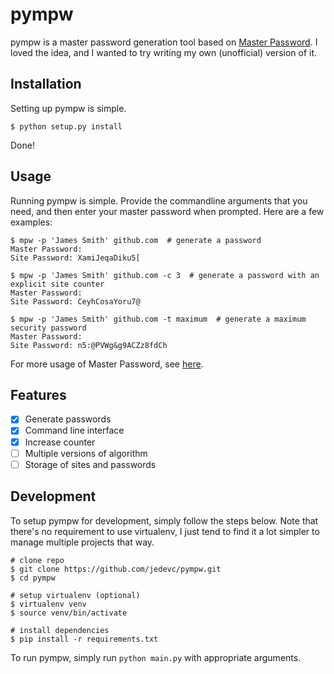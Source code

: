 # pympw

pympw is a master password generation tool based on
[Master Password](https://github.com/Lyndir/MasterPassword). I loved the idea,
and I wanted to try writing my own (unofficial) version of it.

## Installation

Setting up pympw is simple.

	$ python setup.py install

Done!

## Usage

Running pympw is simple. Provide the commandline arguments that you need, and
then enter your master password when prompted. Here are a few examples:

	$ mpw -p 'James Smith' github.com  # generate a password
	Master Password:
	Site Password: XamiJeqaDiku5[

	$ mpw -p 'James Smith' github.com -c 3  # generate a password with an explicit site counter
	Master Password:
	Site Password: CeyhCosaYoru7@

	$ mpw -p 'James Smith' github.com -t maximum  # generate a maximum security password
	Master Password:
	Site Password: n5:@PVWg&g9ACZz8fdCh

For more usage of Master Password, see [here](http://masterpasswordapp.com/).

## Features

- [x] Generate passwords
- [x] Command line interface
- [x] Increase counter
- [ ] Multiple versions of algorithm
- [ ] Storage of sites and passwords

## Development

To setup pympw for development, simply follow the steps below. Note that
there's no requirement to use virtualenv, I just tend to find it a lot simpler
to manage multiple projects that way.

	# clone repo
	$ git clone https://github.com/jedevc/pympw.git
	$ cd pympw

	# setup virtualenv (optional)
	$ virtualenv venv
	$ source venv/bin/activate

	# install dependencies
	$ pip install -r requirements.txt

To run pympw, simply run ```python main.py``` with appropriate arguments.
